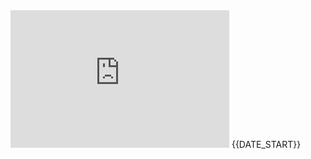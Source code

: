 <iframe src='https://tradingeconomics.com/embed/?s=unitedkinconpriindcp&v=202410171620V20230410&h=220&w=350&ref=/united-kingdom/consumer-price-index-cpi&type=column&d1=2023-10-01&d2=2024-06-30' height='220' width='350'  frameborder='0' scrolling='no'></iframe> 
{{DATE_START}}
